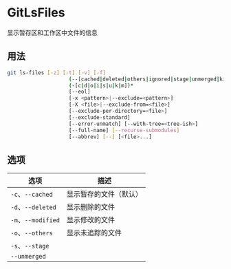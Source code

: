 # GitLsFiles

显示暂存区和工作区中文件的信息

## 用法

```sh
git ls-files [-z] [-t] [-v] [-f]
                    (--[cached|deleted|others|ignored|stage|unmerged|killed|modified])*
                    (-[c|d|o|i|s|u|k|m])*
                    [--eol]
                    [-x <pattern>|--exclude=<pattern>]
                    [-X <file>|--exclude-from=<file>]
                    [--exclude-per-directory=<file>]
                    [--exclude-standard]
                    [--error-unmatch] [--with-tree=<tree-ish>]
                    [--full-name] [--recurse-submodules]
                    [--abbrev] [--] [<file>...]
```

## 选项

| 选项               | 描述                   |
| ------------------ | ---------------------- |
| `-c`、`--cached`   | 显示暂存的文件（默认） |
| `-d`、`--deleted`  | 显示删除的文件         |
| `-m`、`--modified` | 显示修改的文件         |
| `-o`、`--others`   | 显示未追踪的文件       |
| `-s`、`--stage`    |                        |
| `--unmerged`       |                        |